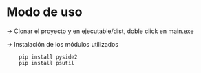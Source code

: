 # Modo de uso


→ Clonar el proyecto y en ejecutable/dist, doble click en main.exe

→ Instalación de los módulos utilizados

```
    pip install pyside2
    pip install psutil
```